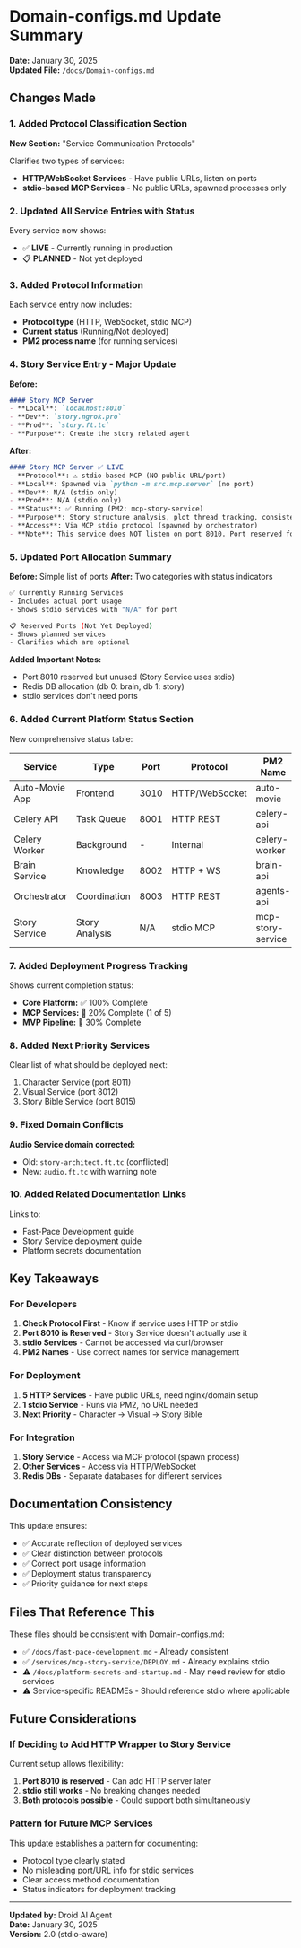 # Domain-configs.md Update Summary

**Date:** January 30, 2025  
**Updated File:** `/docs/Domain-configs.md`

## Changes Made

### 1. Added Protocol Classification Section

**New Section:** "Service Communication Protocols"

Clarifies two types of services:
- **HTTP/WebSocket Services** - Have public URLs, listen on ports
- **stdio-based MCP Services** - No public URLs, spawned processes only

### 2. Updated All Service Entries with Status

Every service now shows:
- ✅ **LIVE** - Currently running in production
- 📋 **PLANNED** - Not yet deployed

### 3. Added Protocol Information

Each service entry now includes:
- **Protocol type** (HTTP, WebSocket, stdio MCP)
- **Current status** (Running/Not deployed)
- **PM2 process name** (for running services)

### 4. Story Service Entry - Major Update

**Before:**
```markdown
#### Story MCP Server
- **Local**: `localhost:8010`
- **Dev**: `story.ngrok.pro`
- **Prod**: `story.ft.tc`
- **Purpose**: Create the story related agent
```

**After:**
```markdown
#### Story MCP Server ✅ LIVE
- **Protocol**: ⚠️ stdio-based MCP (NO public URL/port)
- **Local**: Spawned via `python -m src.mcp.server` (no port)
- **Dev**: N/A (stdio only)
- **Prod**: N/A (stdio only)
- **Status**: ✅ Running (PM2: mcp-story-service)
- **Purpose**: Story structure analysis, plot thread tracking, consistency validation
- **Access**: Via MCP stdio protocol (spawned by orchestrator)
- **Note**: This service does NOT listen on port 8010. Port reserved for future HTTP wrapper if needed.
```

### 5. Updated Port Allocation Summary

**Before:** Simple list of ports
**After:** Two categories with status indicators

```bash
✅ Currently Running Services
- Includes actual port usage
- Shows stdio services with "N/A" for port

📋 Reserved Ports (Not Yet Deployed)
- Shows planned services
- Clarifies which are optional
```

**Added Important Notes:**
- Port 8010 reserved but unused (Story Service uses stdio)
- Redis DB allocation (db 0: brain, db 1: story)
- stdio services don't need ports

### 6. Added Current Platform Status Section

New comprehensive status table:

| Service | Type | Port | Protocol | PM2 Name | Status |
|---------|------|------|----------|----------|--------|
| Auto-Movie App | Frontend | 3010 | HTTP/WebSocket | auto-movie | ✅ Online |
| Celery API | Task Queue | 8001 | HTTP REST | celery-api | ✅ Online |
| Celery Worker | Background | - | Internal | celery-worker | ✅ Online |
| Brain Service | Knowledge | 8002 | HTTP + WS | brain-api | ✅ Online |
| Orchestrator | Coordination | 8003 | HTTP REST | agents-api | ✅ Online |
| Story Service | Story Analysis | N/A | stdio MCP | mcp-story-service | ✅ Online |

### 7. Added Deployment Progress Tracking

Shows current completion status:
- **Core Platform:** ✅ 100% Complete
- **MCP Services:** 🔄 20% Complete (1 of 5)
- **MVP Pipeline:** 🔄 30% Complete

### 8. Added Next Priority Services

Clear list of what should be deployed next:
1. Character Service (port 8011)
2. Visual Service (port 8012)
3. Story Bible Service (port 8015)

### 9. Fixed Domain Conflicts

**Audio Service domain corrected:**
- Old: `story-architect.ft.tc` (conflicted)
- New: `audio.ft.tc` with warning note

### 10. Added Related Documentation Links

Links to:
- Fast-Pace Development guide
- Story Service deployment guide
- Platform secrets documentation

## Key Takeaways

### For Developers

1. **Check Protocol First** - Know if service uses HTTP or stdio
2. **Port 8010 is Reserved** - Story Service doesn't actually use it
3. **stdio Services** - Cannot be accessed via curl/browser
4. **PM2 Names** - Use correct names for service management

### For Deployment

1. **5 HTTP Services** - Have public URLs, need nginx/domain setup
2. **1 stdio Service** - Runs via PM2, no URL needed
3. **Next Priority** - Character → Visual → Story Bible

### For Integration

1. **Story Service** - Access via MCP protocol (spawn process)
2. **Other Services** - Access via HTTP/WebSocket
3. **Redis DBs** - Separate databases for different services

## Documentation Consistency

This update ensures:
- ✅ Accurate reflection of deployed services
- ✅ Clear distinction between protocols
- ✅ Correct port usage information
- ✅ Deployment status transparency
- ✅ Priority guidance for next steps

## Files That Reference This

These files should be consistent with Domain-configs.md:
- ✅ `/docs/fast-pace-development.md` - Already consistent
- ✅ `/services/mcp-story-service/DEPLOY.md` - Already explains stdio
- ⚠️ `/docs/platform-secrets-and-startup.md` - May need review for stdio services
- ⚠️ Service-specific READMEs - Should reference stdio where applicable

## Future Considerations

### If Deciding to Add HTTP Wrapper to Story Service

Current setup allows flexibility:
1. **Port 8010 is reserved** - Can add HTTP server later
2. **stdio still works** - No breaking changes needed
3. **Both protocols possible** - Could support both simultaneously

### Pattern for Future MCP Services

This update establishes a pattern for documenting:
- Protocol type clearly stated
- No misleading port/URL info for stdio services
- Clear access method documentation
- Status indicators for deployment tracking

---

**Updated by:** Droid AI Agent  
**Date:** January 30, 2025  
**Version:** 2.0 (stdio-aware)
